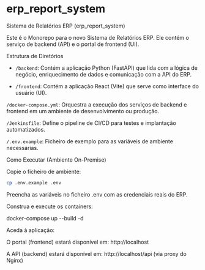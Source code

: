 # erp_report_system

Sistema de Relatórios ERP (erp_report_system)

Este é o Monorepo para o novo Sistema de Relatórios ERP. Ele contém o serviço de backend (API) e o portal de frontend (UI).

Estrutura de Diretórios

* `/backend`: Contém a aplicação Python (FastAPI) que lida com a lógica de negócio, enriquecimento de dados e comunicação com a API do ERP.

* `/frontend`: Contém a aplicação React (Vite) que serve como interface do usuário (UI).

`/docker-compose.yml`: Orquestra a execução dos serviços de backend e frontend em um ambiente de desenvolvimento ou produção.

`/Jenkinsfile`: Define o pipeline de CI/CD para testes e implantação automatizados.

`/.env.example`: Ficheiro de exemplo para as variáveis de ambiente necessárias.

Como Executar (Ambiente On-Premise)

Copie o ficheiro de ambiente:

~~~bash
cp .env.example .env
~~~


Preencha as variáveis no ficheiro .env com as credenciais reais do ERP.

Construa e execute os containers:

docker-compose up --build -d


Aceda à aplicação:

O portal (frontend) estará disponível em: http://localhost

A API (backend) estará disponível em: http://localhost/api (via proxy do Nginx)
